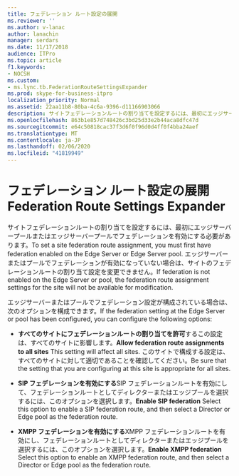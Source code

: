 ```yaml
---
title: フェデレーション ルート設定の展開
ms.reviewer: ''
ms.author: v-lanac
author: lanachin
manager: serdars
ms.date: 11/17/2018
audience: ITPro
ms.topic: article
f1.keywords:
- NOCSH
ms.custom:
- ms.lync.tb.FederationRouteSettingsExpander
ms.prod: skype-for-business-itpro
localization_priority: Normal
ms.assetid: 22aa11b8-80ba-4c6a-9396-d11166903066
description: サイトフェデレーションルートの割り当てを設定するには、最初にエッジサーバープールまたはエッジサーバープールでフェデレーションを有効にする必要があります。 エッジサーバーまたはプールでフェデレーションが有効になっていない場合は、サイトのフェデレーションルートの割り当て設定を変更できません。
ms.openlocfilehash: 863b1e857d748426c3bd25d33e2b44aca8dfc47d
ms.sourcegitcommit: e64c50818cac37f3d6f0f96d0d4ff0f4bba24aef
ms.translationtype: MT
ms.contentlocale: ja-JP
ms.lasthandoff: 02/06/2020
ms.locfileid: "41819949"
---
```

# <a name="federation-route-settings-expander"></a><span data-ttu-id="238e2-104">フェデレーション ルート設定の展開</span><span class="sxs-lookup"><span data-stu-id="238e2-104">Federation Route Settings Expander</span></span>
 
<span data-ttu-id="238e2-105">サイトフェデレーションルートの割り当てを設定するには、最初にエッジサーバープールまたはエッジサーバープールでフェデレーションを有効にする必要があります。</span><span class="sxs-lookup"><span data-stu-id="238e2-105">To set a site federation route assignment, you must first have federation enabled on the Edge Server or Edge Server pool.</span></span> <span data-ttu-id="238e2-106">エッジサーバーまたはプールでフェデレーションが有効になっていない場合は、サイトのフェデレーションルートの割り当て設定を変更できません。</span><span class="sxs-lookup"><span data-stu-id="238e2-106">If federation is not enabled on the Edge Server or pool, the federation route assignment settings for the site will not be available for modification.</span></span>
  

<span data-ttu-id="238e2-107">エッジサーバーまたはプールでフェデレーション設定が構成されている場合は、次のオプションを構成できます。</span><span class="sxs-lookup"><span data-stu-id="238e2-107">If the federation setting at the Edge Server or pool has been configured, you can configure the following options:</span></span> 
  
- <span data-ttu-id="238e2-108">**すべてのサイトにフェデレーションルートの割り当てを許可**するこの設定は、すべてのサイトに影響します。</span><span class="sxs-lookup"><span data-stu-id="238e2-108">**Allow federation route assignments to all sites** This setting will affect all sites.</span></span> <span data-ttu-id="238e2-109">このサイトで構成する設定は、すべてのサイトに対して適切であることを確認してください。</span><span class="sxs-lookup"><span data-stu-id="238e2-109">Be sure that the setting that you are configuring at this site is appropriate for all sites.</span></span>
    
- <span data-ttu-id="238e2-110">**SIP フェデレーションを有効にする**SIP フェデレーションルートを有効にして、フェデレーションルートとしてディレクターまたはエッジプールを選択するには、このオプションを選択します。</span><span class="sxs-lookup"><span data-stu-id="238e2-110">**Enable SIP federation** Select this option to enable a SIP federation route, and then select a Director or Edge pool as the federation route.</span></span>
    
- <span data-ttu-id="238e2-111">**XMPP フェデレーションを有効にする**XMPP フェデレーションルートを有効にし、フェデレーションルートとしてディレクターまたはエッジプールを選択するには、このオプションを選択します。</span><span class="sxs-lookup"><span data-stu-id="238e2-111">**Enable XMPP federation** Select this option to enable an XMPP federation route, and then select a Director or Edge pool as the federation route.</span></span>
    

